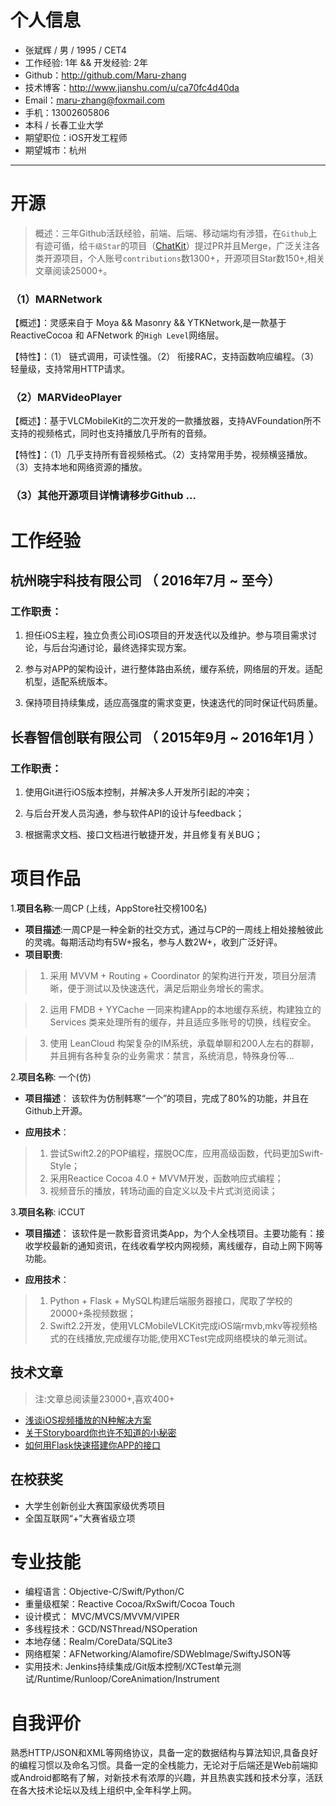 
# 个人信息

 - 张斌辉 / 男 / 1995 / CET4
 - 工作经验: 1年 && 开发经验: 2年
 - Github：http://github.com/Maru-zhang 
 - 技术博客：http://www.jianshu.com/u/ca70fc4d40da
 - Email：maru-zhang@foxmail.com
 - 手机：13002605806
 - 本科 / 长春工业大学
 - 期望职位：iOS开发工程师
 - 期望城市：杭州

---

# 开源
> 概述：三年Github活跃经验，前端、后端、移动端均有涉猎，在`Github`上有迹可循，给`千级Star`的项目（[ChatKit](https://github.com/leancloud/ChatKit-OC)）提过PR并且Merge，广泛关注各类开源项目，个人账号`contributions`数1300+，开源项目Star数150+,相关文章阅读25000+。

### （1）MARNetwork

【概述】：灵感来自于 Moya && Masonry && YTKNetwork,是一款基于 ReactiveCocoa 和 AFNetwork 的`High Level`网络层。

【特性】：（1） 链式调用，可读性强。（2） 衔接RAC，支持函数响应编程。（3）轻量级，支持常用HTTP请求。

### （2）MARVideoPlayer

【概述】：基于VLCMobileKit的二次开发的一款播放器，支持AVFoundation所不支持的视频格式，同时也支持播放几乎所有的音频。

【特性】：（1）几乎支持所有音视频格式。（2）支持常用手势，视频横竖播放。（3）支持本地和网络资源的播放。

### （3）其他开源项目详情请移步Github ...
# 工作经验

## 杭州晓宇科技有限公司 （ 2016年7月 ~ 至今）

### 工作职责：

1. 担任iOS主程，独立负责公司iOS项目的开发迭代以及维护。参与项目需求讨论，与后台沟通讨论，最终选择实现方案。

2. 参与对APP的架构设计，进行整体路由系统，缓存系统，网络层的开发。适配机型，适配系统版本。

3. 保持项目持续集成，适应高强度的需求变更，快速迭代的同时保证代码质量。

## 长春智信创联有限公司 （ 2015年9月 ~ 2016年1月 ）

### 工作职责：

1. 使用Git进行iOS版本控制，并解决多人开发所引起的冲突；

2. 与后台开发人员沟通，参与软件API的设计与feedback；

3. 根据需求文档、接口文档进行敏捷开发，并且修复有关BUG；

# 项目作品

1.**项目名称**:一周CP (上线，AppStore社交榜100名)

* **项目描述**:一周CP是一种全新的社交方式，通过与CP的一周线上相处接触彼此的灵魂。每期活动均有5W+报名，参与人数2W+，收到广泛好评。
* **项目职责**:


> 1. 采用 MVVM + Routing + Coordinator 的架构进行开发，项目分层清晰，便于测试以及快速迭代，满足后期业务增长的需求。

> 2. 运用 FMDB + YYCache 一同来构建App的本地缓存系统，构建独立的 Services 类来处理所有的缓存，并且适应多账号的切换，线程安全。

> 3. 使用 LeanCloud 构架复杂的IM系统，承载单聊和200人左右的群聊，并且拥有各种复杂的业务需求：禁言，系统消息，特殊身份等...


2.**项目名称**: 一个(仿)

* **项目描述**： 该软件为仿制韩寒“一个”的项目，完成了80%的功能，并且在Github上开源。

* **应用技术**： 

> 1. 尝试Swift2.2的POP编程，摆脱OC库，应用高级函数，代码更加Swift-Style；
> 2. 采用Reactice Cocoa 4.0 + MVVM开发，函数响应式编程；
> 3. 视频音乐的播放，转场动画的自定义以及卡片式浏览阅读；


3.**项目名称**: iCCUT

* **项目描述**： 该软件是一款影音资讯类App，为个人全栈项目。主要功能有：接收学校最新的通知资讯，在线收看学校内网视频，离线缓存，自动上网下网等功能。

* **应用技术**： 

> 1. Python + Flask + MySQL构建后端服务器接口，爬取了学校的20000+条视频数据；
> 2. Swift2.2开发，使用VLCMobileVLCKit完成iOS端rmvb,mkv等视频格式的在线播放,完成缓存功能,使用XCTest完成网络模块的单元测试。

## 技术文章
> 注:文章总阅读量23000+,喜欢400+

- [浅谈iOS视频播放的N种解决方案](http://www.jianshu.com/p/3618a9116660)
- [关于Storyboard你也许不知道的小秘密](http://www.jianshu.com/p/0a7974ddd355)
- [如何用Flask快速搭建你APP的接口](http://www.jianshu.com/p/0c3bd0230564) 

## 在校获奖

- 大学生创新创业大赛国家级优秀项目
- 全国互联网“+”大赛省级立项

# 专业技能

- 编程语言：Objective-C/Swift/Python/C
- 重量级框架：Reactive Cocoa/RxSwift/Cocoa Touch
- 设计模式： MVC/MVCS/MVVM/VIPER
- 多线程技术：GCD/NSThread/NSOperation
- 本地存储：Realm/CoreData/SQLite3
- 网络框架：AFNetworking/Alamofire/SDWebImage/SwiftyJSON等
- 实用技术: Jenkins持续集成/Git版本控制/XCTest单元测试/Runtime/Runloop/CoreAnimation/Instrument

# 自我评价

熟悉HTTP/JSON和XML等网络协议，具备一定的数据结构与算法知识,具备良好的编程习惯以及命名习惯。具备一定的全栈能力，无论对于后端还是Web前端抑或Android都略有了解，对新技术有浓厚的兴趣，并且热衷实践和技术分享，活跃在各大技术论坛以及线上组织中,全年科学上网。


